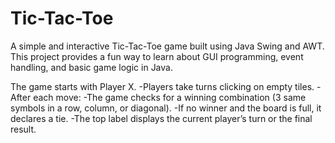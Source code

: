 # Tic-Tac-Toe
A simple and interactive Tic-Tac-Toe game built using Java Swing and AWT.
This project provides a fun way to learn about GUI programming, event handling, and basic game logic in Java.

The game starts with Player X.
-Players take turns clicking on empty tiles.
-After each move:
-The game checks for a winning combination (3 same symbols in a row, column, or diagonal).
-If no winner and the board is full, it declares a tie.
-The top label displays the current player’s turn or the final result.
